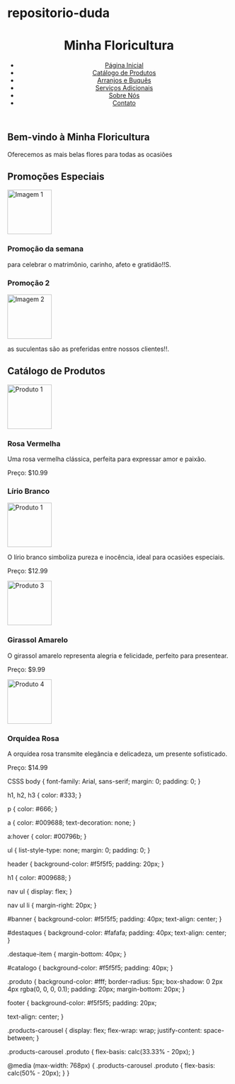 # repositorio-duda

<!DOCTYPE html>
<html>
<head>
  <title>Minha Floricultura</title>
  <link rel="stylesheet" type="text/css" href="style.css">
  <link rel="stylesheet" type="text/css" href="https://cdn.jsdelivr.net/jquery.slick/1.8.1/slick.css"/>
  <style>
    .slick-prev,
    .slick-next {
      position: absolute;
      top: 50%;
      transform: translateY(-50%);
      z-index: 1;
    }

    .slick-prev {
      left: 10px;
    }

    .slick-next {
      right: 10px;
    }
  </style>
</head>
<body>
  <header>
    <h1>Minha Floricultura</h1>
    <nav>
      <ul>
        <li><a href="#">Página Inicial</a></li>
        <li><a href="#">Catálogo de Produtos</a></li>
        <li><a href="#">Arranjos e Buquês</a></li>
        <li><a href="#">Serviços Adicionais</a></li>
        <li><a href="#">Sobre Nós</a></li>
        <li><a href="#">Contato</a></li>
      </ul>
    </nav>
  </header>

  <section id="banner">
    <h2>Bem-vindo à Minha Floricultura</h2>
    <p>Oferecemos as mais belas flores para todas as ocasiões</p>
  </section>

  <section id="destaques">
    <h2>Promoções Especiais</h2>
    <div class="destaque-item">
      <img src="https://cdn.awsli.com.br/600x450/1087/1087349/produto/60083683/219061c6d7.jpg" alt="Imagem 1"width="100" height="auto">
      <h3>Promoção da semana</h3>
      <p>para celebrar o matrimônio, carinho, afeto e gratidão!!S.</p>
    </div>
    <div class="destaque-item">
        <h3>Promoção 2</h3>
      <img src="https://encrypted-tbn0.gstatic.com/images?q=tbn:ANd9GcRiskENNlDORW3IwqkmNSmjTovRe4QDavvgQQ&usqp=CAU" alt="Imagem 2"width="100" height="auto">
          <p>as suculentas são as preferidas entre nossos clientes!!.</p>
    </div>
  </section>

  <section id="catalogo">
  <h2>Catálogo de Produtos</h2>
  <div class="products-carousel">
    <div class="produto">
      <img src="https://encrypted-tbn0.gstatic.com/images?q=tbn:ANd9GcQ5LnWifJUAJAWVD5pEk9DKMYnmbOdBn3nEiw&usqp=CAU" alt="Produto 1"width="100" height="auto">
      <h3>Rosa Vermelha</h3>
      <p>Uma rosa vermelha clássica, perfeita para expressar amor e paixão.</p>
      <p>Preço: $10.99</p>
    </div>
    <div class="produto">
      <h3>Lírio Branco</h3>
     <img src="https://encrypted-tbn0.gstatic.com/images?q=tbn:ANd9GcSgVdNCwYRr1Dbv0W_Gv7fzOFXflreOJTNl1A&usqp=CAU" alt="Produto 1"width="100" height="auto">
      <p>O lírio branco simboliza pureza e inocência, ideal para ocasiões especiais.</p>
      <p>Preço: $12.99</p>
    </div>
    <div class="produto">
      <img src="https://images.tcdn.com.br/img/img_prod/799330/girassol_amarelo_alto_453_1_20200523155201.jpg" alt="Produto 3"width="100" height="auto">
      <h3>Girassol Amarelo</h3>
      <p>O girassol amarelo representa alegria e felicidade, perfeito para presentear.</p>
      <p>Preço: $9.99</p>
    </div>
    <div class="produto">
      <img src="https://static.novaflor.com.br/images/product/rs-3127-11222-0.jpg" alt="Produto 4"width="100" height="auto">
      <h3>Orquídea Rosa</h3>
      <p>A orquídea rosa transmite elegância e delicadeza, um presente sofisticado.</p>
      <p>Preço: $14.99</p>
    </div>
    
  </div>
</section>

              


CSSS
body {
  font-family: Arial, sans-serif;
  margin: 0;
  padding: 0;
}

h1, h2, h3 {
  color: #333;
}

p {
  color: #666;
}

a {
  color: #009688;
  text-decoration: none;
}

a:hover {
  color: #00796b;
}

ul {
  list-style-type: none;
  margin: 0;
  padding: 0;
}


header {
  background-color: #f5f5f5;
  padding: 20px;
}

h1 {
  color: #009688;
}

nav ul {
  display: flex;
}

nav ul li {
  margin-right: 20px;
}

#banner {
  background-color: #f5f5f5;
  padding: 40px;
  text-align: center;
}

#destaques {
  background-color: #fafafa;
  padding: 40px;
  text-align: center;
}

.destaque-item {
  margin-bottom: 40px;
}

#catalogo {
  background-color: #f5f5f5;
  padding: 40px;
}

.produto {
  background-color: #fff;
  border-radius: 5px;
  box-shadow: 0 2px 4px rgba(0, 0, 0, 0.1);
  padding: 20px;
  margin-bottom: 20px;
}

footer {
  background-color: #f5f5f5;
  padding: 20px;

  text-align: center;
}


.products-carousel {
  display: flex;
  flex-wrap: wrap;
  justify-content: space-between;
}

.products-carousel .produto {
  flex-basis: calc(33.33% - 20px);
}

@media (max-width: 768px) {
  .products-carousel .produto {
    flex-basis: calc(50% - 20px);
  }
}

